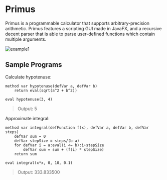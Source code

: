 # Primus

Primus is a programmable calculator that supports arbitrary-precision arithmetic. Primus features a scripting GUI made in JavaFX, and a recursive decent parser that is able to parse user-defined functions which contain multiple arguments.

![example1](https://imgur.com/OtQr5gL.png)

## Sample Programs

Calculate hypotenuse:
```
method var hypotenuse(defVar a, defVar b)
	return eval(sqrt(a^2 + b^2))

eval hypotenuse(3, 4)
```
>Output:
>5

Approximate integral:
```
method var integral(defFunction f(x), defVar a, defVar b, defVar steps)
	defVar sum = 0
	defVar stepSize = steps/(b-a)
	for defVar i = a:eval(i <= b):i+stepSize
		defVar sum = sum + (f(i) * stepSize)
	return sum

eval integral(x*x, 0, 10, 0.1)
```
>Output:
>333.833500
